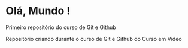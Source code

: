 # Olá, Mundo !
Primeiro repositório do curso de Git e Github

Repositório criando durante o curso de Git e Github do Curso em Video